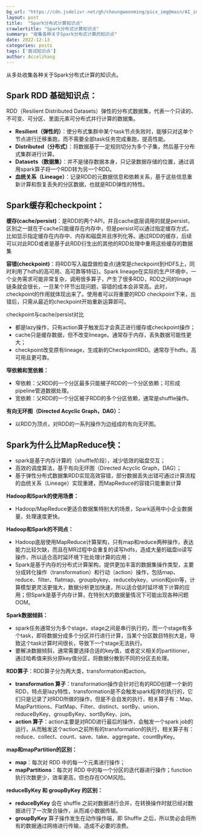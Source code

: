 ```yaml
---
bg_url: "https://cdn.jsdelivr.net/gh/cheungwoonming/picx_img@main/AI_img/AI-image-004.jpg"
layout: post
title:  "Spark分布式计算知识点"
crawlertitle: "Spark分布式计算知识点"
summary: "收集各种关于Spark分布式计算的知识点"
date: 2022-12-13
categories: posts
tags: ['面试知识点']
author: Accelzhang
---
```


从多处收集各种关于Spark分布式计算的知识点。

## Spark RDD 基础知识点：

RDD（Resilient Distributed Datasets）弹性的分布式数据集，代表一个只读的、不可变、可分区、里面元素可分布式并行计算的数据集。

* **Resilient（弹性的）**：使分布式集群中某个task节点失败时，能够只对这单个节点进行迁移重跑，而不需要全部task任务完成重跑，提高性能。
* **Distributed（分布式）**：将数据基于一定规则切分为多个子集，然后基于分布式集群进行计算。
* **Datasets（数据集）**：并不是储存数据本身，只记录数据存储的位置，通过调用spark算子将一个RDD转为另一个RDD。
* **血统关系（Lineage）**：记录RDD的元数据信息和依赖关系，基于这些信息重新计算和恢复丢失的分区数据，也就是RDD弹性的特性。

## Spark缓存和checkpoint：
**缓存(cache/persist)**：是RDD的两个API，并且cache底层调用的就是persist，区别之一就在于cache只能缓存在内存中，但是persist可以通过指定缓存方式，比如显示指定缓存在内存中、内存和磁盘并且序列化等。通过RDD的缓存，后续可以对此RDD或者是基于此RDD衍生出的其他的RDD处理中重用这些缓存的数据集

**容错(checkpoint)**：将RDD写入磁盘做检查点(通常是checkpoint到HDFS上，同时利用了hdfs的高可用、高可靠等特征)。Spark lineage在实际的生产环境中，一个业务需求可能非常复杂，调用很多算子，产生了很多RDD，RDD之间的linage链条就会很长，一旦某个环节出现问题，容错的成本会非常高。此时，checkpoint的作用就体现出来了。使用者可以将重要的RDD checkpoint下来，出错后，只需从最近的checkpoint开始重新运算即可。

checkpoint与cache/persist对比
* 都是lazy操作，只有action算子触发后才会真正进行缓存或checkpoint操作；
* cache只是缓存数据，但不改变lineage。通常存于内存，丢失数据可能性更大；
* checkpoint改变原有lineage，生成新的CheckpointRDD。通常存于hdfs，高可用且更可靠。

**窄依赖和宽依赖：**
* 窄依赖：父RDD的一个分区最多只能被子RDD的一个分区依赖；可形成pipeline管道数据处理。
* 宽依赖：父RDD的一个分区被子RDD的多个分区依赖，通常是shuffle操作。

**有向无环图（Directed Acyclic Graph，DAG）：**
* 以RDD为顶点，对RDD的一系列操作为边组成的有向无环图。

## Spark为什么比MapReduce快：
* spark是基于内存计算的（shuffle阶段），减少低效的磁盘交互；
* 高效的调度算法，基于有向无环图（Directed Acyclic Graph，DAG）；
* 基于弹性分布式数据集RDD实现高效容错，部分数据丢失出错可通过计算流程的血统关系（Lineage）实现重建，而MapReduce的容错只能重新计算

**Hadoop和Spark的使用场景：**
* Hadoop/MapReduce更适合数据集特别大的场景，Spark适用中小企业数据量，处理速度更快。

**Hadoop和Spark的不同点：**
* Hadoop底层使用MapReduce计算架构，只有map和reduce两种操作，表达能力比较欠缺，而且在MR过程中会重复的读写hdfs，造成大量的磁盘io读写操作，所以适合高时延环境下批处理计算的应用；
* Spark是基于内存的分布式计算架构，提供更加丰富的数据集操作类型，主要分成转化操作（transformation）和行动（action）操作，包括map、reduce、filter、flatmap、groupbykey、reducebykey、union和join等，计算模型更灵活更强大，数据分析更加快速，所以适合低时延环境下计算的应用；但Spark是基于内存计算，在特别大的数据量情况下可能出现各种问题OOM。

**Spark数据倾斜：**
* spark任务通常分为多个stage，stage之间是串行执行的，而一个stage有多个task，即将数据分成多个分区并行进行计算，当某个分区数目特别大是，导致这个task计算时间很长，导致下一个stage无法执行。
* 要解决数据倾斜，通常需要选择合适的key值，或者定义相关的partitioner，通过哈希值来拆分原key值分区，将数据分散到不同的分区去处理。

**RDD算子**：RDD算子分为两大类，transformation和action。
* **transformation 算子**：transformation操作会针对已有的RDD创建一个新的RDD，特点是lazy特性，transformation是不会触发spark程序的执行的，它们只是记录了对RDD所做的操作，但是不会自发的执行，相关算子有：Map、MapPartitions、FlatMap、Filter、distinct、sortBy、union、reduceByKey、groupByKey、sortByKey、join。
* **action 算子**：action主要是对RDD进行最后的操作，会触发一个spark job的运行，从而触发这个action之前所有的transformation的执行，相关算子有：reduce、collect、count、save、take、aggregate、countByKey。

**map和mapPartition的区别：**
* **map**：每次对 RDD 中的每一个元素进行操作；
* **mapPartitions**：每次对 RDD 中的每一个分区的迭代器进行操作；function执行次数更少，效率更高，但也存在OOM风险。

**reduceByKey 和 groupByKey 的区别：**
* **reduceByKey** 会在 shuffle 之前对数据进行合并，在转换操作时就已经对数据进行了一次聚合操作，从而减小数据传输。
* **groupByKey** 算子操作发生在动作操作端，即 Shuffle 之后，所以势必会将所有的数据通过网络进行传输，造成不必要的浪费。

